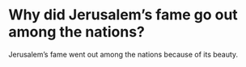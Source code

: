 # Why did Jerusalem’s fame go out among the nations?

Jerusalem’s fame went out among the nations because of its beauty.
